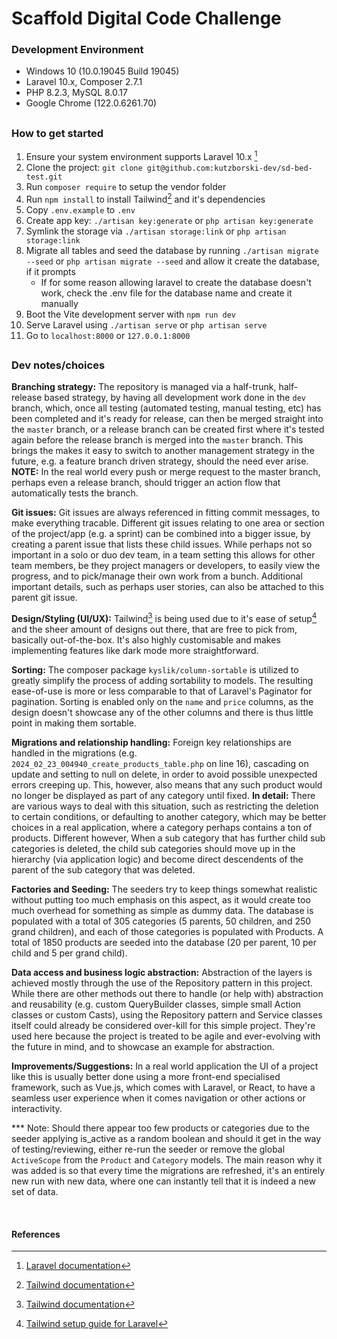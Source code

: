 # Scaffold Digital Code Challenge

### Development Environment
- Windows 10 (10.0.19045 Build 19045)
- Laravel 10.x, Composer 2.7.1
- PHP 8.2.3, MySQL 8.0.17
- Google Chrome (122.0.6261.70)

##
### How to get started
1. Ensure your system environment supports Laravel 10.x [^1]
2. Clone the project: `git clone git@github.com:kutzborski-dev/sd-bed-test.git`
3. Run `composer require` to setup the vendor folder
4. Run `npm install` to install Tailwind[^2] and it's dependencies
5. Copy `.env.example` to `.env`
6. Create app key: `./artisan key:generate` or `php artisan key:generate`
8. Symlink the storage via `./artisan storage:link` or `php artisan storage:link`
9. Migrate all tables and seed the database by running `./artisan migrate --seed` or `php artisan migrate --seed` and allow it create the database, if it prompts
   * If for some reason allowing laravel to create the database doesn't work, check the .env file for the database name and create it manually
10. Boot the Vite development server with `npm run dev`
11. Serve Laravel using `./artisan serve` or `php artisan serve`
12. Go to `localhost:8000` or `127.0.0.1:8000`

##
### Dev notes/choices
**Branching strategy:** The repository is managed via a half-trunk, half-release based strategy, by having all development work done in the `dev` branch, which, once all testing (automated testing, manual testing, etc) has been completed and it's ready for release, can then be merged straight into the `master` branch, or a release branch can be created first where it's tested again before the release branch is merged into the `master` branch. This brings the makes it easy to switch to another management strategy in the future, e.g. a feature branch driven strategy, should the need ever arise. **NOTE:** In the real world every push or merge request to the master branch, perhaps even a release branch, should trigger an action flow that automatically tests the branch.

**Git issues:** Git issues are always referenced in fitting commit messages, to make everything tracable. Different git issues relating to one area or section of the project/app (e.g. a sprint) can be combined into a bigger issue, by creating a parent issue that lists these child issues. While perhaps not so important in a solo or duo dev team, in a team setting this allows for other team members, be they project managers or developers, to easily view the progress, and to pick/manage their own work from a bunch. Additional important details, such as perhaps user stories, can also be attached to this parent git issue.

**Design/Styling (UI/UX):** Tailwind[^2] is being used due to it's ease of setup[^3] and the sheer amount of designs out there, that are free to pick from, basically out-of-the-box. It's also highly customisable and makes implementing features like dark mode more straightforward.

**Sorting:** The composer package `kyslik/column-sortable` is utilized to greatly simplify the process of adding sortability to models. The resulting ease-of-use is more or less comparable to that of Laravel's Paginator for pagination. Sorting is enabled only on the `name` and `price` columns, as the design doesn't showcase any of the other columns and there is thus little point in making them sortable.

**Migrations and relationship handling:** Foreign key relationships are handled in the migrations (e.g. `2024_02_23_004940_create_products_table.php` on line 16), cascading on update and setting to null on delete, in order to avoid possible unexpected errors creeping up. This, however, also means that any such product would no longer be displayed as part of any category until fixed. **In detail:** There are various ways to deal with this situation, such as restricting the deletion to certain conditions, or defaulting to another category, which may be better choices in a real application, where a category perhaps contains a ton of products. Different however, When a sub category that has further child sub categories is deleted, the child sub categories should move up in the hierarchy (via application logic) and become direct descendents of the parent of the sub category that was deleted.

**Factories and Seeding:** The seeders try to keep things somewhat realistic without putting too much emphasis on this aspect, as it would create too much overhead for something as simple as dummy data. The database is populated with a total of 305 categories (5 parents, 50 children, and 250 grand children), and each of those categories is populated with Products. A total of 1850 products are seeded into the database (20 per parent, 10 per child and 5 per grand child).

**Data access and business logic abstraction:** Abstraction of the layers is achieved mostly through the use of the Repository pattern in this project. While there are other methods out there to handle (or help with) abstraction and reusability (e.g. custom QueryBuilder classes, simple small Action classes or custom Casts), using the Repository pattern and Service classes itself could already be considered over-kill for this simple project. They're used here because the project is treated to be agile and ever-evolving with the future in mind, and to showcase an example for abstraction.

**Improvements/Suggestions:** In a real world application the UI of a project like this is usually better done using a more front-end specialised framework, such as Vue.js, which comes with Laravel, or React, to have a seamless user experience when it comes navigation or other actions or interactivity.

*** Note:
Should there appear too few products or categories due to the seeder applying is_active as a random boolean and should it get in the way of testing/reviewing, either re-run the seeder or remove the global `ActiveScope` from the `Product` and `Category` models. The main reason why it was added is so that every time the migrations are refreshed, it's an entirely new run with new data, where one can instantly tell that it is indeed a new set of data.

<br/>

#### References
[^1]: [Laravel documentation](https://laravel.com/docs/10.x/readme)
[^2]: [Tailwind documentation](https://tailwindcss.com)
[^3]: [Tailwind setup guide for Laravel](https://tailwindcss.com/docs/guides/laravel)
